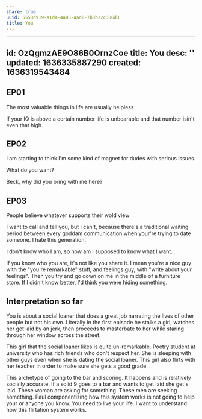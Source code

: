 ```yaml
---
share: true
uuid: 5553d919-a1d4-4a05-aad8-7b3b22c306d3
title: You
---
```

---
id: OzQgmzAE9O86B0OrnzCoe
title: You
desc: ''
updated: 1636335887290
created: 1636319543484
---

## EP01

The most valuable things in life are usually helpless

If your IQ is above a certain number life is unbearable and that number isin't even that high.

## EP02

I am starting to think I'm some kind of magnet for dudes with serious issues.

What do you want?

Beck, why did you bring with me here?

## EP03

People believe whatever supports their wold view

I want to call and tell you, but I can't, because there's a traditional waiting period between every goddam communication when your're trying to date someone. I hate this generation.

I don't know who I am, so how am I supposed to know what I want.

If you know who you are, it's not like you share it. I mean you're a nice guy with the "you're remarkable" stuff, and feelings guy, with "write about your feelings". Then you try and go down on me in the middle of a furniture store. If I didn't know better, I'd think you were hiding something.

## Interpretation so far

You is about a social loaner that does a great job narrating the lives of other people but not his own. Literally in the first episode he stalks a girl, watches her get laid by an jerk, then proceeds to masterbate to her while staring through her window across the street.

This girl that the social loaner likes is quite un-remarkable. Poetry student at university who has rich friends who don't respect her. She is sleeping with other guys even when she is dating the social loaner. This girl also flirts with her teacher in order to make sure she gets a good grade.

This archetype of going to the bar and scoring. It happens and is relatively socially accurate. If a solid 9 goes to a bar and wants to get laid she get's laid. These woman are asking for something. These men are seeking something. Paul componentizing how this system works is not going to help your or anyone you know. You need to live your life. I want to understand how this flirtation system works.

